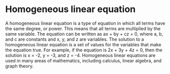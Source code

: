 # Homogeneous linear equation

A homogeneous linear equation is a type of equation in which all terms have the same degree, or power. This means that all terms are multiplied by the same variable. The equation can be written as ax + by + cz = 0, where a, b, and c are constants and x, y, and z are variables. The solution to a homogeneous linear equation is a set of values for the variables that make the equation true. For example, if the equation is 2x + 3y + 4z = 0, then the solution is x = -2, y = -3, and z = -4. Homogeneous linear equations are used in many areas of mathematics, including calculus, linear algebra, and graph theory.
